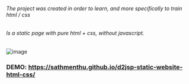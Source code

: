 ###### The project was created in order to learn, and more specifically to train html / css
###### Is a static page with pure html + css, without javascript.
![image](https://user-images.githubusercontent.com/33133742/175778365-dd6a1d45-ea3e-4880-9e4c-c0a703ef0d2a.png)


### DEMO: https://sathmenthu.github.io/d2jsp-static-website-html-css/
